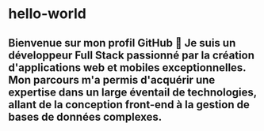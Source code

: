 # hello-world
## Bienvenue sur mon profil GitHub 👋  Je suis un développeur Full Stack passionné par la création d'applications web et mobiles exceptionnelles. Mon parcours m'a permis d'acquérir une expertise dans un large éventail de technologies, allant de la conception front-end à la gestion de bases de données complexes.
